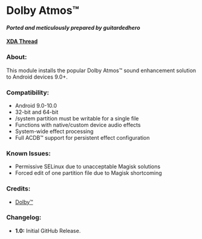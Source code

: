 # Dolby Atmos™

#### *Ported and meticulously prepared by guitardedhero*

#### [XDA Thread](https://forum.xda-developers.com/android/software/app-dolby-atmos-axon-7-oreo-port-t3740508)

### About:
This module installs the popular Dolby Atmos™ sound enhancement solution to Android devices 9.0+.

### Compatibility:
 - Android 9.0-10.0
 - 32-bit and 64-bit
 - /system partition must be writable for a single file
 - Functions with native/custom device audio effects
 - System-wide effect processing
 - Full ACDB™ support for persistent effect configuration
 
### Known Issues:
 - Permissive SELinux due to unacceptable Magisk solutions
 - Forced edit of one partition file due to Magisk shortcoming

### Credits:
 - [Dolby™](https://www.dolby.com)

### Changelog:
 - **1.0:** Initial GitHub Release.
